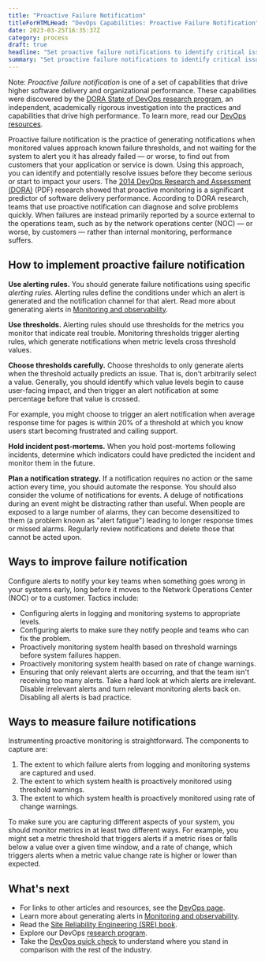 ```yaml
---
title: "Proactive Failure Notification"
titleForHTMLHead: "DevOps Capabilities: Proactive Failure Notification" # TODO: can we DRY this out?
date: 2023-03-25T16:35:37Z
category: process
draft: true
headline: "Set proactive failure notifications to identify critical issues and act on problems before they arise."
summary: "Set proactive failure notifications to identify critical issues and act on problems before they arise."
---
```


Note: *Proactive failure notification* is one of a set of capabilities
that drive higher software delivery and organizational performance.
These capabilities were discovered by the
[DORA State of DevOps research program](/),
an independent, academically rigorous investigation into the practices and
capabilities that drive high performance. To learn more, read our
[DevOps resources](https://cloud.google.com/devops).

Proactive failure notification is the practice of generating notifications when
monitored values approach known failure thresholds, and not waiting for the
system to alert you it has already failed — or worse, to find out from customers
that your application or service is down.
Using this approach, you can identify and potentially resolve issues before they
become serious or start to impact your users. The
[2014 DevOps Research and Assessment (DORA)](publications/pdf/state-of-devops-2014.pdf)
(PDF) research showed that proactive monitoring is a significant predictor of software
delivery performance.
According to DORA research, teams that use proactive notification can diagnose
and solve problems quickly. When failures are instead primarily reported by a
source external to the operations team, such as by the network operations center
(NOC) — or worse, by customers — rather than internal monitoring, performance
suffers.

## How to implement proactive failure notification

**Use alerting rules.** You should generate failure notifications using
specific *alerting rules.* Alerting rules define the conditions under which an
alert is generated and the notification channel for that alert. Read more about 
generating alerts in
[Monitoring and observability](/capabilities/monitoring-and-observability).

**Use thresholds.** Alerting rules should use thresholds for the metrics you
monitor that indicate real trouble. Monitoring thresholds trigger alerting
rules, which generate notifications when metric levels cross threshold values.

**Choose thresholds carefully.** Choose thresholds to only generate alerts when
the threshold actually predicts an issue. That is, don't arbitrarily select a
value. Generally, you should identify which value levels begin to cause
user-facing impact, and then trigger an alert notification at some percentage
before that value is crossed.

For example, you might choose to trigger an alert notification when average
response time for pages is within 20% of a threshold at which you know users
start becoming frustrated and calling support.

**Hold incident post-mortems.** When you hold post-mortems following incidents,
determine which indicators could have predicted the incident and monitor them in
the future.

**Plan a notification strategy.** If a notification requires no action or the
same action every time, you should automate the response. You should also
consider the volume of notifications for events. A deluge of notifications
during an event might be distracting rather than useful. When people are exposed
to a large number of alarms, they can become desensitized to them (a problem known
as "alert fatigue") leading to longer response times or missed alarms.
Regularly review notifications and delete those that cannot be acted upon.

## Ways to improve failure notification

Configure alerts to notify your key teams when something goes wrong in your
systems early, long before it moves to the Network Operations Center (NOC) or to
a customer. Tactics include:

-   Configuring alerts in logging and monitoring systems to appropriate
    levels.
-   Configuring alerts to make sure they notify people and teams who can fix
    the problem.
-   Proactively monitoring system health based on threshold
    warnings before system failures happen.
-   Proactively monitoring system health based on rate of change warnings.
-   Ensuring that only relevant alerts are occurring, and that the team isn't
    receiving too many alerts. Take a hard look at which alerts are
    irrelevant. Disable irrelevant alerts and turn relevant monitoring alerts
    back on.
    Disabling all alerts is bad practice.

## Ways to measure failure notifications

Instrumenting proactive monitoring is straightforward. The components to
capture are:

1.  The extent to which failure alerts from logging and monitoring systems
    are captured and used.
1.  The extent to which system health is proactively monitored using
    threshold warnings.
1.  The extent to which system health is proactively monitored using rate of
    change warnings.

To make sure you are capturing different aspects of your system, you should
monitor metrics in at least two different ways. For example, you might set a
metric threshold
that triggers alerts if a metric rises or falls below a value over a given time
window, and a rate of change, which triggers alerts when a metric value change
rate is higher or lower than expected.

## What's next

-   For links to other articles and resources, see the
    [DevOps page](https://cloud.google.com/devops).
-   Learn more about generating alerts in [Monitoring and observability](/capabilities/monitoring-and-observability).
-   Read the
    [Site Reliability Engineering (SRE) book](https://landing.google.com/sre/books/).
-   Explore our DevOps
    [research program](/).
-   Take the
    [DevOps quick check](/quickcheck/)
    to understand where you stand in comparison with the rest of the industry.
